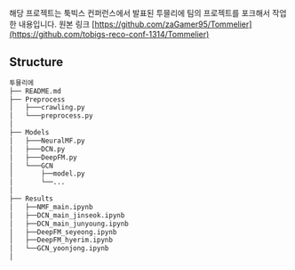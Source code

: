 해당 프로젝트는 툭빅스 컨퍼런스에서 발표된 투믈리에 팀의 프로젝트를 포크해서 작업 한 내용입니다. 원본 링크 [https://github.com/zaGamer95/Tommelier](https://github.com/tobigs-reco-conf-1314/Tommelier)



## Structure

```python
투믈리에
├── README.md
├── Preprocess
│   ├───crawling.py
│   └───preprocess.py
│   
├── Models
│   ├───NeuralMF.py
│   ├───DCN.py
│   ├───DeepFM.py
│   └───GCN
│       ├──model.py
│       └──...
│   
├── Results
│   ├──NMF_main.ipynb
│   ├──DCN_main_jinseok.ipynb
│   ├──DCN_main_junyoung.ipynb
│   ├──DeepFM_seyeong.ipynb
│   ├──DeepFM_hyerim.ipynb
│   └──GCN_yoonjong.ipynb
│

```



